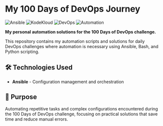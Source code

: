 # My 100 Days of DevOps Journey

![Ansible](https://img.shields.io/badge/Ansible-EE0000?style=for-the-badge&logo=ansible&logoColor=white)
![KodeKloud](https://img.shields.io/badge/KodeKloud-326CE5?style=for-the-badge&logo=kubernetes&logoColor=white)
![DevOps](https://img.shields.io/badge/DevOps-FF6B35?style=for-the-badge&logo=devdotto&logoColor=white)
![Automation](https://img.shields.io/badge/Automation-4CAF50?style=for-the-badge&logo=ansible&logoColor=white)

**My personal automation solutions for the 100 Days of DevOps challenge.**

This repository contains my automation scripts and solutions for daily DevOps challenges where automation is necessary using Ansible, Bash, and Python scripting.

## 🛠 Technologies Used

- **Ansible** - Configuration management and orchestration

## 🎯 Purpose

Automating repetitive tasks and complex configurations encountered during the 100 Days of DevOps challenge, focusing on practical solutions that save time and reduce manual errors.

